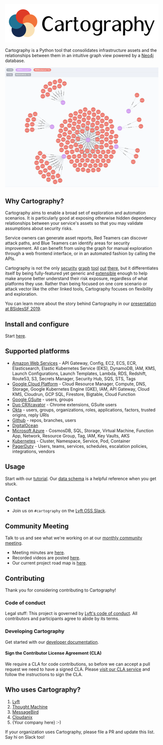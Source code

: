 ![Cartography](docs/root/images/logo-horizontal.png)

Cartography is a Python tool that consolidates infrastructure assets and the relationships between them in an intuitive graph view powered by a [Neo4j](https://www.neo4j.com) database.

![Visualization of RDS nodes and AWS nodes](docs/root/images/accountsandrds.png)

## Why Cartography?

Cartography aims to enable a broad set of exploration and automation scenarios. It is particularly good at exposing otherwise hidden dependency relationships between your service's assets so that you may validate assumptions about security risks.

Service owners can generate asset reports, Red Teamers can discover attack paths, and Blue Teamers can identify areas for security improvement. All can benefit from using the graph for manual exploration through a web frontend interface, or in an automated fashion by calling the APIs.

Cartography is not the only [security](https://github.com/dowjones/hammer) [graph](https://github.com/BloodHoundAD/BloodHound) [tool](https://github.com/Netflix/security_monkey) [out](https://github.com/vysecurity/ANGRYPUPPY) [there](https://github.com/duo-labs/cloudmapper), but it differentiates itself by being fully-featured yet generic and [extensible](https://lyft.github.io/cartography/dev/writing-analysis-jobs.html) enough to help make anyone better understand their risk exposure, regardless of what platforms they use. Rather than being focused on one core scenario or attack vector like the other linked tools, Cartography focuses on flexibility and exploration.

You can learn more about the story behind Cartography in our [presentation at BSidesSF 2019](https://www.youtube.com/watch?v=ZukUmZSKSek).

## Install and configure

Start [here](https://lyft.github.io/cartography/install.html).

## Supported platforms

-   [Amazon Web Services](https://lyft.github.io/cartography/modules/aws/index.html) - API Gateway, Config, EC2, ECS, ECR, Elasticsearch, Elastic Kubernetes Service (EKS), DynamoDB, IAM, KMS, Launch Configurations, Launch Templates, Lambda, RDS, Redshift, Route53, S3, Secrets Manager, Security Hub, SQS, STS, Tags
-   [Google Cloud Platform](https://lyft.github.io/cartography/modules/gcp/index.html) - Cloud Resource Manager, Compute, DNS, Storage, Google Kubernetes Engine (GKE), IAM, API Gateway, Cloud KMS, Cloudrun, GCP SQL, Firestore, Bigtable, Cloud Function
-   [Google GSuite](https://lyft.github.io/cartography/modules/gsuite/index.html) - users, groups
-   [Duo CRXcavator](https://lyft.github.io/cartography/modules/crxcavator/index.html) - Chrome extensions, GSuite users
-   [Okta](https://lyft.github.io/cartography/modules/okta/index.html) - users, groups, organizations, roles, applications, factors, trusted origins, reply URIs
-   [Github](https://lyft.github.io/cartography/modules/github/index.html) - repos, branches, users
-   [DigitalOcean](https://lyft.github.io/cartography/modules/digitalocean/index.html)
-   [Microsoft Azure](https://lyft.github.io/cartography/modules/azure/index.html) - CosmosDB, SQL, Storage, Virtual Machine, Function App, Network, Resource Group, Tag, IAM, Key Vaults, AKS
-   [Kubernetes](https://lyft.github.io/cartography/modules/kubernetes/index.html) - Cluster, Namespace, Service, Pod, Container
-   [PagerDuty](https://lyft.github.io/cartography/modules/pagerduty/index.html) - Users, teams, services, schedules, escalation policies, integrations, vendors

## Usage

Start with our [tutorial](https://lyft.github.io/cartography/usage/tutorial.html). Our [data schema](https://lyft.github.io/cartography/usage/schema.html) is a helpful reference when you get stuck.

## Contact

-   Join us on `#cartography` on the [Lyft OSS Slack](https://join.slack.com/t/lyftoss/shared_invite/enQtOTYzODg5OTQwNDE2LTFiYjgwZWM3NTNhMTFkZjc4Y2IxOTI4NTdiNTdhNjQ4M2Q5NTIzMjVjOWI4NmVlNjRiZmU2YzA5NTc3MmFjYTQ).

## Community Meeting

Talk to us and see what we're working on at our [monthly community meeting](https://calendar.google.com/calendar/embed?src=lyft.com_p10o6ceuiieq9sqcn1ef61v1io%40group.calendar.google.com&ctz=America%2FLos_Angeles).

-   Meeting minutes are [here](https://docs.google.com/document/d/1VyRKmB0dpX185I15BmNJZpfAJ_Ooobwz0U1WIhjDxvw).
-   Recorded videos are posted [here](https://www.youtube.com/playlist?list=PLMga2YJvAGzidUWJB_fnG7EHI4wsDDsE1).
-   Our current project road map is [here](https://docs.google.com/document/d/18MOsGI-isFvag1fGk718Aht7wQPueWd4SqOI9KapBa8/edit#heading=h.15nsmgmjaaml).

## Contributing

Thank you for considering contributing to Cartography!

### Code of conduct

Legal stuff: This project is governed by [Lyft's code of conduct](https://github.com/lyft/code-of-conduct).
All contributors and participants agree to abide by its terms.

### Developing Cartography

Get started with our [developer documentation](https://lyft.github.io/cartography/dev/developer-guide.html).

#### Sign the Contributor License Agreement (CLA)

We require a CLA for code contributions, so before we can accept a pull request
we need to have a signed CLA. Please [visit our CLA service](https://oss.lyft.com/cla)
and follow the instructions to sign the CLA.

## Who uses Cartography?

1. [Lyft](https://www.lyft.com)
1. [Thought Machine](https://thoughtmachine.net/)
1. [MessageBird](https://messagebird.com)
1. [Cloudanix](https://www.cloudanix.com/)
1. {Your company here} :-)

If your organization uses Cartography, please file a PR and update this list. Say hi on Slack too!
